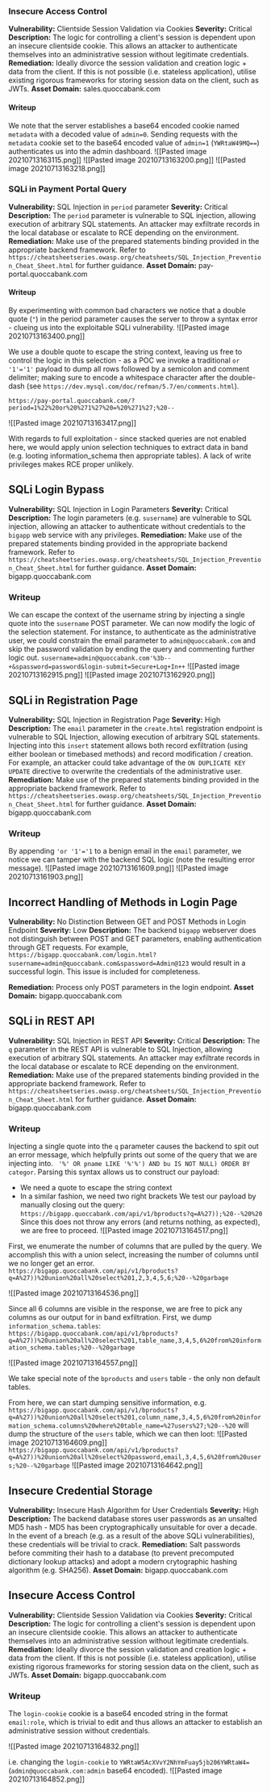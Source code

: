 ### Insecure Access Control
**Vulnerability:** Clientside Session Validation via Cookies
**Severity:** Critical
**Description:** The logic for controlling a client's session is dependent upon an insecure clientside cookie. This allows an attacker to authenticate themselves into an administrative session without legitimate credentials. 
**Remediation:** Ideally divorce the session validation and creation logic + data from the client. If this is not possible (i.e. stateless application), utilise existing rigorous frameworks for storing session data on the client, such as JWTs. 
**Asset Domain:** sales.quoccabank.com

#### Writeup 
We note that the server establishes a base64 encoded cookie named `metadata` with a decoded value of `admin=0`. Sending requests with the `metadata` cookie set to the base64 encoded value of `admin=1` (`YWRtaW49MQ==`) authenticates us into the admin dashboard. 
![[Pasted image 20210713163115.png]]
![[Pasted image 20210713163200.png]]
![[Pasted image 20210713163218.png]]

### SQLi in Payment Portal Query
**Vulnerability:** SQL Injection in `period` parameter
**Severity:** Critical
**Description:** The `period` parameter is vulnerable to SQL injection, allowing execution of arbitrary SQL statements. An attacker may exfiltrate records in the local database or escalate to RCE depending on the environment. 
**Remediation:** Make use of the prepared statements binding provided in the appropriate backend framework. Refer to `https://cheatsheetseries.owasp.org/cheatsheets/SQL_Injection_Prevention_Cheat_Sheet.html` for further guidance.
**Asset Domain:** pay-portal.quoccabank.com

#### Writeup
By experimenting with common bad characters we notice that a double quote (`"`) in the period parameter causes the server to throw a syntax error - clueing us into the exploitable SQLi vulnerability. 
![[Pasted image 20210713163400.png]]

We use a double quote to escape the string context, leaving us free to control the logic in this selection - as a POC we invoke a traditional `or '1'='1'` payload to dump all rows followed by a semicolon and comment delimiter; making sure to encode a whitespace character after the double-dash (see `https://dev.mysql.com/doc/refman/5.7/en/comments.html`). 

`https://pay-portal.quoccabank.com/?period=1%22%20or%20%271%27%20=%20%271%27;%20--`

![[Pasted image 20210713163417.png]]

With regards to full exploitation - since stacked queries are not enabled here, we would apply union selection techniques to extract data in band (e.g. looting information_schema then appropriate tables). A lack of write privileges makes RCE proper unlikely. 

## SQLi Login Bypass
**Vulnerability:** SQL Injection in Login Parameters
**Severity:** Critical
**Description:** The login parameters (e.g. `susername`) are vulnerable to SQL injection, allowing an attacker to authenticate without credentials to the `bigapp` web service with any privileges. 
**Remediation:** Make use of the prepared statements binding provided in the appropriate backend framework. Refer to `https://cheatsheetseries.owasp.org/cheatsheets/SQL_Injection_Prevention_Cheat_Sheet.html` for further guidance.
**Asset Domain:** bigapp.quoccabank.com

### Writeup
We can escape the context of the username string by injecting a single quote into the `susername` POST parameter. We can now modify the logic of the selection statement. For instance, to authenticate as the administrative user, we could constrain the email parameter to `admin@quoccabank.com` and skip the password validation by ending the query and commenting further logic out.
`susername=admin@quoccabank.com'%3b--+&spassword=password&login-submit=Secure+Log+In++`
![[Pasted image 20210713162915.png]]
![[Pasted image 20210713162920.png]]

## SQLi in Registration Page
**Vulnerability:** SQL Injection in Registration Page
**Severity:** High
**Description:** The `email` parameter in the `create.html` registration endpoint is vulnerable to SQL Injection, allowing execution of arbitrary SQL statements. Injecting into this `insert` statement allows both record exfiltration (using either boolean or timebased methods) and record modification / creation. For example, an attacker could take advantage of the `ON DUPLICATE KEY UPDATE` directive to overwrite the credentials of the administrative user. 
**Remediation:** Make use of the prepared statements binding provided in the appropriate backend framework. Refer to `https://cheatsheetseries.owasp.org/cheatsheets/SQL_Injection_Prevention_Cheat_Sheet.html` for further guidance.
**Asset Domain:** bigapp.quoccabank.com 

### Writeup
By appending `'or '1'='1` to a benign email in the `email` parameter, we notice we can tamper with the backend SQL logic (note the resulting error message).
![[Pasted image 20210713161609.png]]
![[Pasted image 20210713161903.png]]

## Incorrect Handling of Methods in Login Page
**Vulnerability:** No Distinction Between GET and POST Methods in Login Endpoint
**Severity:** Low
**Description:** The backend `bigapp` webserver does not distinguish between POST and GET parameters, enabling authentication through GET requests. For example,
`https://bigapp.quoccabank.com/login.html?susername=admin@quoccabank.com&spassword=Admin@123` would result in a successful login. 
This issue is included for completeness. 

**Remediation:** Process only POST parameters in the login endpoint. 
**Asset Domain:** bigapp.quoccabank.com 

## SQLi in REST API
**Vulnerability:** SQL Injection in REST API
**Severity:** Critical
**Description:** The `q` parameter in the REST API is vulnerable to SQL Injection, allowing execution of arbitrary SQL statements. An attacker may exfiltrate records in the local database or escalate to RCE depending on the environment. 
**Remediation:** Make use of the prepared statements binding provided in the appropriate backend framework. Refer to `https://cheatsheetseries.owasp.org/cheatsheets/SQL_Injection_Prevention_Cheat_Sheet.html` for further guidance.
**Asset Domain:** bigapp.quoccabank.com

### Writeup
Injecting a single quote into the `q` parameter causes the backend to spit out an error message, which helpfully prints out some of the query that we are injecting into. 
` '%' OR pname LIKE '%'%') AND bu IS NOT NULL) ORDER BY categor`. 
Parsing this syntax allows us to construct our payload:
* We need a quote to escape the string context
* In a similar fashion, we need two right brackets
We test our payload by manually closing out the query:
`https://bigapp.quoccabank.com/api/v1/bproducts?q=A%27));%20--%20%20`
Since this does not throw any errors (and returns nothing, as expected), we are free to proceed. 
![[Pasted image 20210713164517.png]]

First, we enumerate the number of columns that are pulled by the query. We accomplish this with a union select, increasing the number of columns until we no longer get an error.
`https://bigapp.quoccabank.com/api/v1/bproducts?q=A%27))%20union%20all%20select%201,2,3,4,5,6;%20--%20garbage`

![[Pasted image 20210713164536.png]]

Since all 6 columns are visible in the response, we are free to pick any columns as our output for in band exfiltration. First, we dump `information_schema.tables`:
`https://bigapp.quoccabank.com/api/v1/bproducts?q=A%27))%20union%20all%20select%201,table_name,3,4,5,6%20from%20information_schema.tables;%20--%20garbage`

![[Pasted image 20210713164557.png]]

We take special note of the `bproducts` and `users` table - the only non default tables. 

From here, we can start dumping sensitive information, e.g.
`https://bigapp.quoccabank.com/api/v1/bproducts?q=A%27))%20union%20all%20select%201,column_name,3,4,5,6%20from%20information_schema.columns%20where%20table_name=%27users%27;%20--%20`
will dump the structure of the `users` table, which we can then loot:
![[Pasted image 20210713164609.png]]
`https://bigapp.quoccabank.com/api/v1/bproducts?q=A%27))%20union%20all%20select%20password,email,3,4,5,6%20from%20users;%20--%20garbage`
![[Pasted image 20210713164642.png]]

## Insecure Credential Storage 
**Vulnerability:** Insecure Hash Algorithm for User Credentials
**Severity:** High
**Description:** The backend database stores user passwords as an unsalted MD5 hash - MD5 has been cryptographically unsuitable for over a decade. In the event of a breach (e.g. as a result of the above SQLi vulnerabilities), these credentials will be trivial to crack.
**Remediation:** Salt passwords before commiting their hash to a database (to prevent precomputed dictionary lookup attacks) and adopt a modern crytographic hashing algorithm (e.g. SHA256).
**Asset Domain:** bigapp.quoccabank.com

## Insecure Access Control
**Vulnerability:** Clientside Session Validation via Cookies
**Severity:** Critical
**Description:** The logic for controlling a client's session is dependent upon an insecure clientside cookie. This allows an attacker to authenticate themselves into an administrative session without legitimate credentials. 
**Remediation:** Ideally divorce the session validation and creation logic + data from the client. If this is not possible (i.e. stateless application), utilise existing rigorous frameworks for storing session data on the client, such as JWTs. 
**Asset Domain:** bigapp.quoccabank.com

### Writeup
The `login-cookie` cookie is a base64 encoded string in the format `email:role`, which is trivial to edit and thus allows an attacker to establish an administrative session without credentials. 

![[Pasted image 20210713164832.png]]

i.e. changing the `login-cookie` to `YWRtaW5AcXVvY2NhYmFuay5jb206YWRtaW4=` (`admin@quoccabank.com:admin` base64 encoded). 
![[Pasted image 20210713164852.png]]